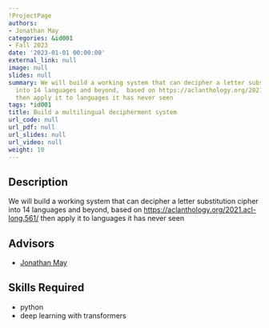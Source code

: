 ```yaml
---
!ProjectPage
authors:
- Jonathan May
categories: &id001
- Fall 2023
date: '2023-01-01 00:00:00'
external_link: null
image: null
slides: null
summary: We will build a working system that can decipher a letter substitution cipher
  into 14 languages and beyond,  based on https://aclanthology.org/2021.acl-long.561/
  then apply it to languages it has never seen
tags: *id001
title: Build a multilingual decipherment system
url_code: null
url_pdf: null
url_slides: null
url_video: null
weight: 10
---
```

## Description

We will build a working system that can decipher a letter substitution cipher into 14 languages and beyond,  based on https://aclanthology.org/2021.acl-long.561/ then apply it to languages it has never seen




## Advisors

* [Jonathan May](../../../author/jonathan-may)

## Skills Required


* python
* deep learning with transformers